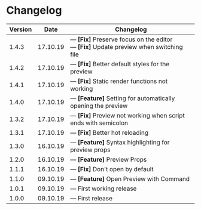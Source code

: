 # Changelog

| Version | Date     | Changelog                                                                                                |
| ------- | -------- | -------------------------------------------------------------------------------------------------------- |
| 1.4.3   | 17.10.19 | &mdash; **[Fix]** Preserve focus on the editor <br> &mdash; **[Fix]** Update preview when switching file |
| 1.4.2   | 17.10.19 | &mdash; **[Fix]** Better default styles for the preview                                                  |
| 1.4.1   | 17.10.19 | &mdash; **[Fix]** Static render functions not working                                                    |
| 1.4.0   | 17.10.19 | &mdash; **[Feature]** Setting for automatically opening the preview                                      |
| 1.3.2   | 17.10.19 | &mdash; **[Fix]** Preview not working when script ends with semicolon                                    |
| 1.3.1   | 17.10.19 | &mdash; **[Fix]** Better hot reloading                                                                   |
| 1.3.0   | 16.10.19 | &mdash; **[Feature]** Syntax highlighting for preview props                                              |
| 1.2.0   | 16.10.19 | &mdash; **[Feature]** Preview Props                                                                      |
| 1.1.1   | 16.10.19 | &mdash; **[Fix]** Don't open by default                                                                  |
| 1.1.0   | 09.10.19 | &mdash; **[Feature]** Open Preview with Command                                                          |
| 1.0.1   | 09.10.19 | &mdash; First working release                                                                            |
| 1.0.0   | 09.10.19 | &mdash; First release                                                                                    |
